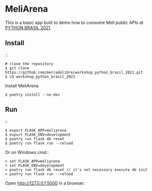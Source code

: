 MeliArena
======

This is a basic app built to demo how to consume Meli public APIs at [PYTHON BRASIL
2021](https://2021.pythonbrasil.org.br/).


Install
-------

::

    # clone the repository
    $ git clone https://github.com/mercadolibre/workshop_python_brasil_2021.git
    $ cd workshop_python_brasil_2021

Install MeliArena

    $ poetry install --no-dev


Run
---

::

    $ export FLASK_APP=meliarena
    $ export FLASK_ENV=development
    $ poetry run flask db reset
    $ poetry run flask run --reload

Or on Windows cmd::

    > set FLASK_APP=meliarena
    > set FLASK_ENV=development
    > poetry run flask db reset // it's not necessary execute db init
    > poetry run flask run --reload

Open http://127.0.0.1:5000 in a browser.